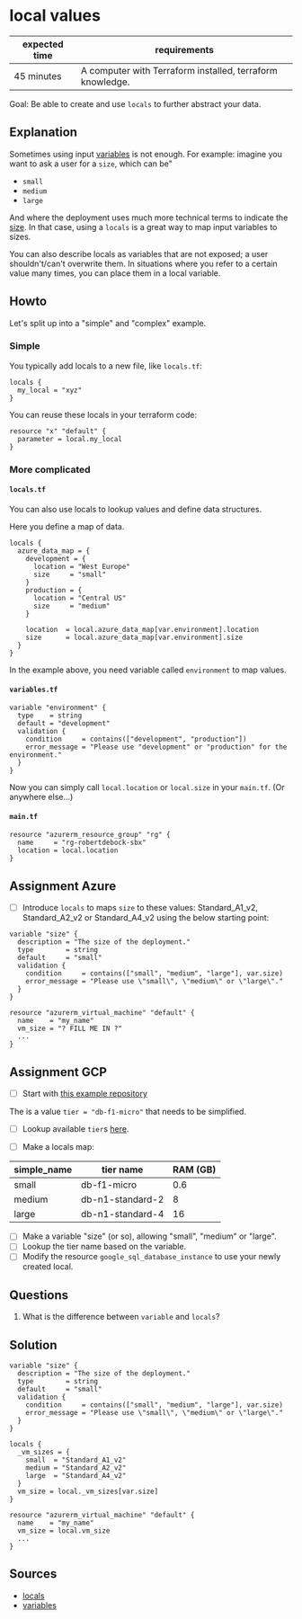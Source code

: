 # local values

| expected time | requirements                                              |
|---------------|-----------------------------------------------------------|
| 45 minutes    | A computer with Terraform installed, terraform knowledge. |

Goal: Be able to create and use `locals` to further abstract your data.

## Explanation

Sometimes using input [variables](https://www.terraform.io/docs/language/values/variables.html) is not enough. For example: imagine you want to ask a user for a `size`, which can be"

- `small`
- `medium`
- `large`

And where the deployment uses much more technical terms to indicate the [size](https://docs.microsoft.com/en-us/azure/virtual-machines/vm-naming-conventions). In that case, using a `locals` is a great way to map input variables to sizes.

You can also describe locals as variables that are not exposed; a user shouldn't/can't overwrite them. In situations where you refer to a certain value many times, you can place them in a local variable.

## Howto

Let's split up into a "simple" and "complex" example.

### Simple

You typically add locals to a new file, like `locals.tf`:

```hcl
locals {
  my_local = "xyz"
}
```

You can reuse these locals in your terraform code:

```hcl
resource "x" "default" {
  parameter = local.my_local
}
```

### More complicated

#### `locals.tf`

You can also use locals to lookup values and define data structures.

Here you define a map of data.

```hcl
locals {
  azure_data_map = {
    development = {
      location = "West Europe"
      size     = "small"
    }
    production = {
      location = "Central US"
      size     = "medium"
    }

    location  = local.azure_data_map[var.environment].location
    size      = local.azure_data_map[var.environment].size
  }
}
```

In the example above, you need variable called `environment` to map values.

#### `variables.tf`

```hcl
variable "environment" {
  type    = string
  default = "development"
  validation {
    condition     = contains(["development", "production"])
    error_message = "Please use "development" or "production" for the environment."
  }
}
```

Now you can simply call `local.location` or `local.size` in your `main.tf`. (Or anywhere else...)

#### `main.tf`

```hcl
resource "azurerm_resource_group" "rg" {
  name     = "rg-robertdebock-sbx"
  location = local.location
}
```

## Assignment Azure

- [ ] Introduce `locals` to maps `size` to these values: Standard_A1_v2, Standard_A2_v2 or Standard_A4_v2 using the below starting point:

```hcl
variable "size" {
  description = "The size of the deployment."
  type        = string
  default     = "small"
  validation {
    condition     = contains(["small", "medium", "large"], var.size)
    error_message = "Please use \"small\", \"medium\" or \"large\"."
  }
}

resource "azurerm_virtual_machine" "default" {
  name    = "my_name"
  vm_size = "? FILL ME IN ?"
  ...
}
```

## Assignment GCP

- [ ] Start with [this example repository](https://github.com/robertdebock/terraform-gcp-database/blob/master/main.tf)

The is a value `tier = "db-f1-micro"` that needs to be simplified.

- [ ] Lookup available `tier`s [here](https://cloud.google.com/sql/docs/mysql/admin-api/rest/v1beta4/tiers/list?apix_params=%7B%22project%22%3A%22roberts-project-23%22%7D).

- [ ] Make a locals map:

| simple_name | tier name        | RAM (GB) |
|-------------|------------------|----------|
| small       |db-f1-micro       | 0.6      |
| medium      | db-n1-standard-2 | 8        |
| large       | db-n1-standard-4 | 16       |

- [ ] Make a variable "size" (or so), allowing "small", "medium" or "large".
- [ ] Lookup the tier name based on the variable.
- [ ] Modify the resource `google_sql_database_instance` to use your newly created local.

## Questions

1. What is the difference between `variable` and `locals`?

## Solution

```hcl
variable "size" {
  description = "The size of the deployment."
  type        = string
  default     = "small"
  validation {
    condition     = contains(["small", "medium", "large"], var.size)
    error_message = "Please use \"small\", \"medium\" or \"large\"."
  }
}

locals {
  _vm_sizes = {
    small  = "Standard_A1_v2"
    medium = "Standard_A2_v2"
    large  = "Standard_A4_v2"
  }
  vm_size = local._vm_sizes[var.size]
}

resource "azurerm_virtual_machine" "default" {
  name    = "my_name"
  vm_size = local.vm_size
  ...
}
```

## Sources

- [locals](https://www.terraform.io/docs/language/values/locals.html)
- [variables](https://www.terraform.io/docs/language/values/variables.html)
